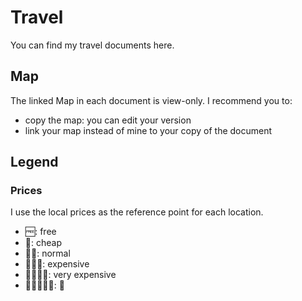 # Travel

You can find my travel documents here.

## Map

The linked Map in each document is view-only. I recommend you to:
- copy the map: you can edit your version
- link your map instead of mine to your copy of the document

## Legend

### Prices

I use the local prices as the reference point for each location.

- 🆓: free
- 💸: cheap
- 💸💸: normal
- 💸💸💸: expensive
- 💸💸💸💸: very expensive
- 💸💸💸💸💸: 🫣
